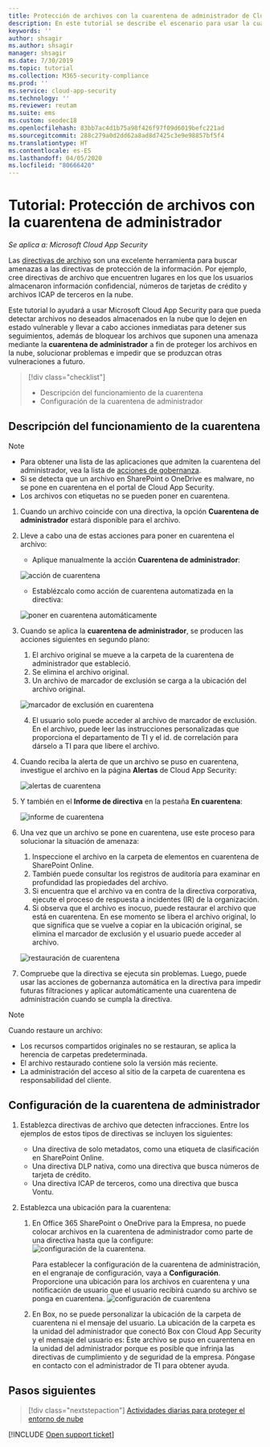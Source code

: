 ```yaml
---
title: Protección de archivos con la cuarentena de administrador de Cloud App Security
description: En este tutorial se describe el escenario para usar la cuarentena de administrador para controlar las vulneraciones de datos.
keywords: ''
author: shsagir
ms.author: shsagir
manager: shsagir
ms.date: 7/30/2019
ms.topic: tutorial
ms.collection: M365-security-compliance
ms.prod: ''
ms.service: cloud-app-security
ms.technology: ''
ms.reviewer: reutam
ms.suite: ems
ms.custom: seodec18
ms.openlocfilehash: 83bb7ac4d1b75a98f426f97f09d6019befc221ad
ms.sourcegitcommit: 288c279a0d2dd62a8ad8d7425c3e9e98857bf5f4
ms.translationtype: HT
ms.contentlocale: es-ES
ms.lasthandoff: 04/05/2020
ms.locfileid: "80666420"
---
```

# <a name="tutorial-protect-files-with-admin-quarantine"></a>Tutorial: Protección de archivos con la cuarentena de administrador

*Se aplica a: Microsoft Cloud App Security*

Las [directivas de archivo](data-protection-policies.md) son una excelente herramienta para buscar amenazas a las directivas de protección de la información. Por ejemplo, cree directivas de archivo que encuentren lugares en los que los usuarios almacenaron información confidencial, números de tarjetas de crédito y archivos ICAP de terceros en la nube.

Este tutorial lo ayudará a usar Microsoft Cloud App Security para que pueda detectar archivos no deseados almacenados en la nube que lo dejen en estado vulnerable y llevar a cabo acciones inmediatas para detener sus seguimientos, además de bloquear los archivos que suponen una amenaza mediante la **cuarentena de administrador** a fin de proteger los archivos en la nube, solucionar problemas e impedir que se produzcan otras vulneraciones a futuro.

> [!div class="checklist"]
>
> * Descripción del funcionamiento de la cuarentena
> * Configuración de la cuarentena de administrador

## <a name="understand-how-quarantine-works"></a>Descripción del funcionamiento de la cuarentena

>[!NOTE]
>
> * Para obtener una lista de las aplicaciones que admiten la cuarentena del administrador, vea la lista de [acciones de gobernanza](governance-actions.md).
> * Si se detecta que un archivo en SharePoint o OneDrive es malware, no se pone en cuarentena en el portal de Cloud App Security.
> * Los archivos con etiquetas no se pueden poner en cuarentena.

1. Cuando un archivo coincide con una directiva, la opción **Cuarentena de administrador** estará disponible para el archivo.

2. Lleve a cabo una de estas acciones para poner en cuarentena el archivo:

    * Aplique manualmente la acción **Cuarentena de administrador**:

    ![acción de cuarentena](media/quarantine-action.png)

    * Establézcalo como acción de cuarentena automatizada en la directiva:

    ![poner en cuarentena automáticamente](media/quarantine-automated.png)

3. Cuando se aplica la **cuarentena de administrador**, se producen las acciones siguientes en segundo plano:

    1. El archivo original se mueve a la carpeta de la cuarentena de administrador que estableció.
    2. Se elimina el archivo original.
    3. Un archivo de marcador de exclusión se carga a la ubicación del archivo original.

    ![marcador de exclusión en cuarentena](media/quarantine-tombstone.png)

    4. El usuario solo puede acceder al archivo de marcador de exclusión. En el archivo, puede leer las instrucciones personalizadas que proporciona el departamento de TI y el id. de correlación para dárselo a TI para que libere el archivo.

4. Cuando reciba la alerta de que un archivo se puso en cuarentena, investigue el archivo en la página **Alertas** de Cloud App Security:

    ![alertas de cuarentena](media/quarantine-alerts.png)

5. Y también en el **Informe de directiva** en la pestaña **En cuarentena**:

    ![informe de cuarentena](media/quarantine-report.png)

6. Una vez que un archivo se pone en cuarentena, use este proceso para solucionar la situación de amenaza:

    1. Inspeccione el archivo en la carpeta de elementos en cuarentena de SharePoint Online.
    2. También puede consultar los registros de auditoría para examinar en profundidad las propiedades del archivo.
    3. Si encuentra que el archivo va en contra de la directiva corporativa, ejecute el proceso de respuesta a incidentes (IR) de la organización.
    4. Si observa que el archivo es inocuo, puede restaurar el archivo que está en cuarentena. En ese momento se libera el archivo original, lo que significa que se vuelve a copiar en la ubicación original, se elimina el marcador de exclusión y el usuario puede acceder al archivo.

      ![restauración de cuarentena](media/quarantine-restore.png)

7. Compruebe que la directiva se ejecuta sin problemas. Luego, puede usar las acciones de gobernanza automática en la directiva para impedir futuras filtraciones y aplicar automáticamente una cuarentena de administración cuando se cumpla la directiva.

> [!NOTE]
> Cuando restaure un archivo:
>
> * Los recursos compartidos originales no se restauran, se aplica la herencia de carpetas predeterminada.
> * El archivo restaurado contiene solo la versión más reciente.
> * La administración del acceso al sitio de la carpeta de cuarentena es responsabilidad del cliente.

## <a name="set-up-admin-quarantine"></a>Configuración de la cuarentena de administrador

1. Establezca directivas de archivo que detecten infracciones. Entre los ejemplos de estos tipos de directivas se incluyen los siguientes:

    - Una directiva de solo metadatos, como una etiqueta de clasificación en SharePoint Online.
    - Una directiva DLP nativa, como una directiva que busca números de tarjeta de crédito.
    - Una directiva ICAP de terceros, como una directiva que busca Vontu.

2. Establezca una ubicación para la cuarentena:
   1. En Office 365 SharePoint o OneDrive para la Empresa, no puede colocar archivos en la cuarentena de administrador como parte de una directiva hasta que la configure: ![configuración de la cuarentena](media/quarantine-warning.png).

      Para establecer la configuración de la cuarentena de administración, en el engranaje de configuración, vaya a **Configuración**. Proporcione una ubicación para los archivos en cuarentena y una notificación de usuario que el usuario recibirá cuando su archivo se ponga en cuarentena.
      ![configuración de cuarentena](media/quarantine-settings.png)

   2. En Box, no se puede personalizar la ubicación de la carpeta de cuarentena ni el mensaje del usuario. La ubicación de la carpeta es la unidad del administrador que conectó Box con Cloud App Security y el mensaje del usuario es: Este archivo se puso en cuarentena en la unidad del administrador porque es posible que infrinja las directivas de cumplimiento y de seguridad de la empresa. Póngase en contacto con el administrador de TI para obtener ayuda.

## <a name="next-steps"></a>Pasos siguientes

> [!div class="nextstepaction"]
> [Actividades diarias para proteger el entorno de nube](daily-activities-to-protect-your-cloud-environment.md)

[!INCLUDE [Open support ticket](includes/support.md)]
